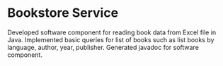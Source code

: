 # Bookstore Service

Developed software component for reading book data from Excel file in Java. 
Implemented basic queries for list of books such as list books by language, author, year, publisher. 
Generated javadoc for software component. 